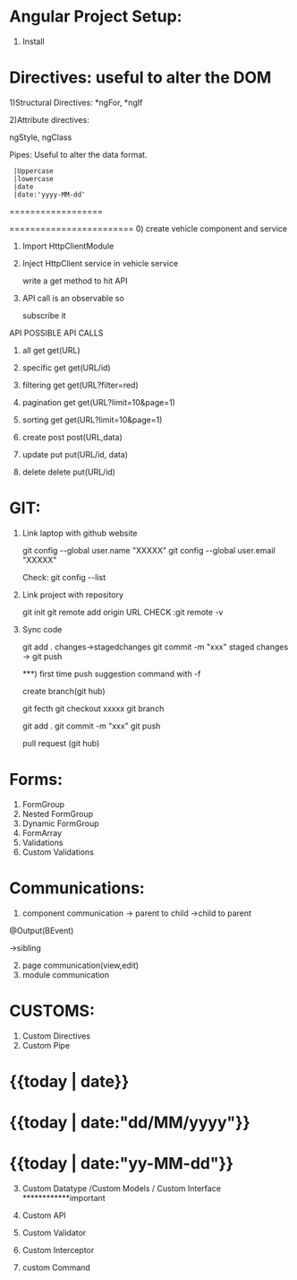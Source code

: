 Angular Project Setup:
=====================

1) Install 


Directives: useful to alter the DOM
===========

1)Structural Directives:
   *ngFor, *ngIf

2)Attribute directives:
   
   ngStyle, ngClass

Pipes: Useful to alter the data format.

     |Uppercase
     |lowercase
     |date
     |date:'yyyy-MM-dd'


<!-- DATA FLOW -->
==================


<!-- API Integration -->
========================
0) create vehicle component and service

1) Import HttpClientModule

2) Inject HttpClient service in vehicle service
   
   write a get method to hit API

3) API call is an observable so
   
   subscribe it 
   

API POSSIBLE API CALLS

1) all          get         get(URL)

2) specific     get         get(URL/id)

3) filtering    get         get(URL?filter=red)

4) pagination   get         get(URL?limit=10&page=1)

5) sorting      get         get(URL?limit=10&page=1)

6) create       post        post(URL,data)

7) update       put         put(URL/id, data)

8) delete       delete      put(URL/id)




GIT:
=====

1) Link laptop with github website

   git config --global user.name  "XXXXX"
   git config --global user.email  "XXXXX"

   Check: git config --list


2) Link project with repository

    git init
    git remote add origin URL
    CHECK :git remote -v

3) Sync code

   git add .                     changes->stagedchanges
   git commit -m "xxx"           staged changes ->
   git push

   ***) first time push suggestion command with -f

   create branch(git hub)

   git fecth
   git checkout xxxxx
   git branch

   git add .
   git commit -m "xxx"
   git push

   pull request
   (git hub)


Forms:
======

1) FormGroup
2) Nested FormGroup
3) Dynamic FormGroup
4) FormArray
5) Validations
6)  Custom Validations


Communications:
===============

1) component communication
-> parent to child
->child to parent

@Output(BEvent)

->sibling

2) page communication(view,edit)
3) module communication



CUSTOMS:
========

1) Custom Directives
2) Custom Pipe
<!-- examples -->
<h1>{{today | date}}</h1>
<h1>{{today | date:"dd/MM/yyyy"}}</h1>
<h1>{{today | date:"yy-MM-dd"}}</h1>

3) Custom Datatype /Custom Models / Custom Interface ************important

4) Custom API
5) Custom Validator
6) Custom Interceptor
7) custom Command










































